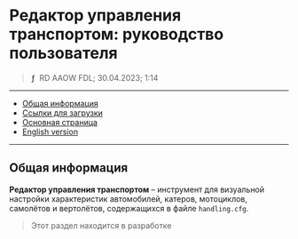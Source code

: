 # Редактор управления транспортом: руководство пользователя
> **ƒ** &nbsp;RD AAOW FDL; 30.04.2023; 1:14

---

- [Общая информация](#section)
- [Ссылки для загрузки](https://adslbarxatov.github.io/DPArray/ru#vice-city-toolset)
- [Основная страница](https://adslbarxatov.github.io/ViceCityToolset/ru)
- [English version](https://adslbarxatov.github.io/ViceCityToolset/handling)

---

## Общая информация

**Редактор управления транспортом** – инструмент для визуальной настройки характеристик автомобилей,
катеров, мотоциклов, самолётов и вертолётов, содержащихся в файле `handling.cfg`.

> Этот раздел находится в разработке
